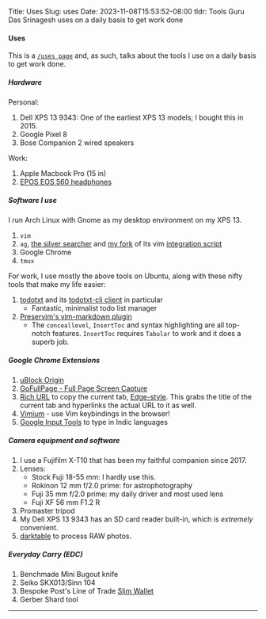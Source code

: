 Title: Uses
Slug: uses
Date: 2023-11-08T15:53:52-08:00
tldr: Tools Guru Das Srinagesh uses on a daily basis to get work done

#### Uses

This is a [`/uses page`](https://uses.tech/) and, as such, talks about the tools I use on a daily basis to get work done.

##### Hardware

Personal:

1. Dell XPS 13 9343: One of the earliest XPS 13 models; I bought this in 2015.
2. Google Pixel 8
3. Bose Companion 2 wired speakers

Work:

1. Apple Macbook Pro (15 in)
2. [EPOS EOS 560 headphones](https://www.eposaudio.com/en/us/products/adapt-500)

##### Software I use

I run Arch Linux with Gnome as my desktop environment on my XPS 13.

1. `vim`
2. `ag`, [the silver searcher](https://github.com/ggreer/the_silver_searcher) and [my fork](https://github.com/guru-das-s/ag.vim) of its vim [integration script](https://github.com/rking/ag.vim)
3. Google Chrome
4. `tmux`

For work, I use mostly the above tools on Ubuntu, along with these nifty tools that
make my life easier:

1. [todotxt](http://todotxt.org/) and its [todotxt-cli client](https://github.com/todotxt/todo.txt-cli) in particular
    - Fantastic, minimalist todo list manager
2. [Preservim's vim-markdown plugin](https://github.com/preservim/vim-markdown)
    - The `conceallevel`, `InsertToc` and syntax highlighting are all top-notch
      features. `InsertToc` requires `Tabular` to work and it does a superb job.

##### Google Chrome Extensions

1. [uBlock Origin](https://chromewebstore.google.com/detail/ublock-origin/cjpalhdlnbpafiamejdnhcphjbkeiagm?pli=1)
2. [GoFullPage - Full Page Screen Capture](https://chromewebstore.google.com/detail/gofullpage-full-page-scre/fdpohaocaechififmbbbbbknoalclacl)
3. [Rich URL](https://chromewebstore.google.com/detail/rich-url/bkjdcppkdgccnhjibfhlhmeiafnjfamk) to copy the current tab, [Edge-style](https://support.microsoft.com/en-us/microsoft-edge/improved-copy-and-paste-of-urls-in-microsoft-edge-d3bd3956-603a-0033-1fbc-9588a30645b4). This grabs the title of the current tab and hyperlinks the actual URL to it as well.
4. [Vimium](https://chromewebstore.google.com/detail/vimium/dbepggeogbaibhgnhhndojpepiihcmeb) - use Vim keybindings in the browser!
5. [Google Input Tools](https://chrome.google.com/webstore/detail/google-input-tools/mclkkofklkfljcocdinagocijmpgbhab) to type in Indic languages

##### Camera equipment and software
1. I use a Fujifilm X-T10 that has been my faithful companion since 2017.
2. Lenses:
    - Stock Fuji 18-55 mm: I hardly use this.
    - Rokinon 12 mm f/2.0 prime: for astrophotography
    - Fuji 35 mm f/2.0 prime: my daily driver and most used lens
    - Fuji XF 56 mm F1.2 R
3. Promaster tripod
4. My Dell XPS 13 9343 has an SD card reader built-in, which is _extremely_ convenient.
4. [darktable](https://www.darktable.org/) to process RAW photos.

##### Everyday Carry (EDC)
1. Benchmade Mini Bugout knife
2. Seiko SKX013/Sinn 104
3. Bespoke Post's Line of Trade [Slim Wallet](https://www.bespokepost.com/store/line-of-trade-slim-wallet)
4. Gerber Shard tool

---
